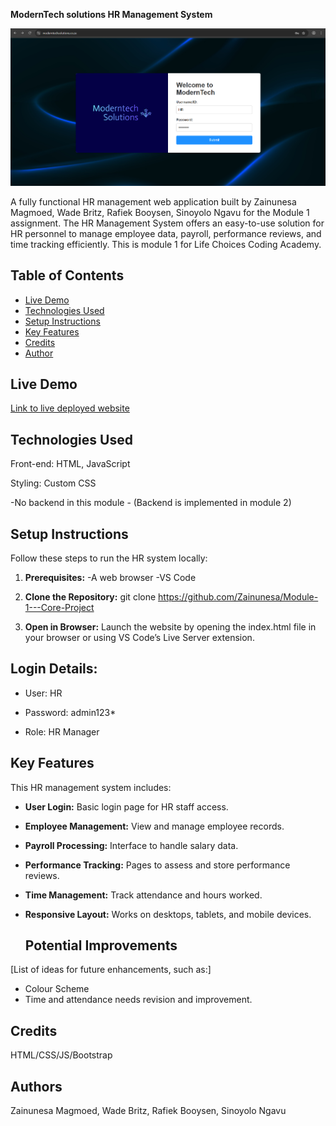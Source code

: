 **ModernTech solutions HR Management System**

![Screenshot of Homepage](https://github.com/Zainunesa/Module-1---Core-Project/blob/main/ModernTech-Homepage.png)

A fully functional HR management web application built by Zainunesa Magmoed, Wade Britz, Rafiek Booysen, Sinoyolo Ngavu for the Module 1 assignment. The HR Management System offers an easy-to-use solution for HR personnel to manage employee data, payroll, performance reviews, and time tracking efficiently. This is module 1 for Life Choices Coding Academy.

## Table of Contents
- [Live Demo](#live-demo)
- [Technologies Used](#technologies-used)
- [Setup Instructions](#setup-instructions)
- [Key Features](#key-features)
- [Credits](#credits)
- [Author](#author)

## Live Demo
[Link to live deployed website](https://moderntechsolutions.co.za/)

## Technologies Used
Front-end: HTML, JavaScript

Styling: Custom CSS

-No backend in this module - (Backend is implemented in module 2)


## Setup Instructions
Follow these steps to run the HR system locally:

1. **Prerequisites:**
-A web browser
-VS Code

2. **Clone the Repository:**
git clone https://github.com/Zainunesa/Module-1---Core-Project

3. **Open in Browser:**
Launch the website by opening the index.html file in your browser or using VS Code’s Live Server extension.

## Login Details:

* User: HR

* Password: admin123*

* Role: HR Manager

## Key Features
This HR management system includes:

* **User Login:** Basic login page for HR staff access.

* **Employee Management:** View and manage employee records.

* **Payroll Processing:** Interface to handle salary data.

* **Performance Tracking:** Pages to assess and store performance reviews.

* **Time Management:** Track attendance and hours worked.

* **Responsive Layout:** Works on desktops, tablets, and mobile devices.

  ## Potential Improvements
[List of ideas for future enhancements, such as:]
* Colour Scheme
* Time and attendance needs revision and improvement.

## Credits
HTML/CSS/JS/Bootstrap


## Authors
Zainunesa Magmoed, 
Wade Britz, 
Rafiek Booysen, 
Sinoyolo Ngavu

